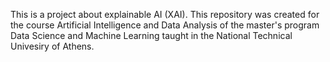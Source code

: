 This is a project about explainable AI (XAI).
This repository was created for the course Artificial Intelligence and Data Analysis of the master's program Data Science and Machine Learning taught in the National Technical Univesiry of Athens.
